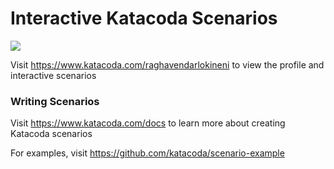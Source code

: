# Interactive Katacoda Scenarios

[![](http://shields.katacoda.com/katacoda/raghavendarlokineni/count.svg)](https://www.katacoda.com/raghavendarlokineni "Get your profile on Katacoda.com")

Visit https://www.katacoda.com/raghavendarlokineni to view the profile and interactive scenarios

### Writing Scenarios
Visit https://www.katacoda.com/docs to learn more about creating Katacoda scenarios

For examples, visit https://github.com/katacoda/scenario-example
